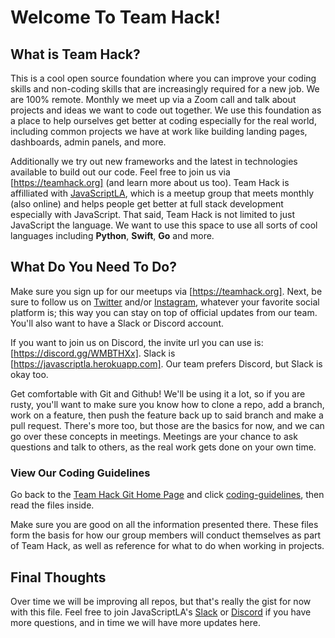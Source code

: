 # Welcome To Team Hack!

## What is Team Hack?

This is a cool open source foundation where you can improve your coding skills and non-coding skills that are increasingly required for a new job. We are 100% remote. Monthly we meet up via a Zoom call and talk about projects and ideas we want to code out together. We use this foundation as a place to help ourselves get better at coding especially for the real world, including common projects we have at work like building landing pages, dashboards, admin panels, and more.

Additionally we try out new frameworks and the latest in technologies available to build out our code. Feel free to join us via [https://teamhack.org] (and learn more about us too). Team Hack is affilliated with [JavaScriptLA](https://javascriptla.net), which is a meetup group that meets monthly (also online) and helps people get better at full stack development especially with JavaScript. That said, Team Hack is not limited to just JavaScript the language. We want to use this space to use all sorts of cool languages including **Python**, **Swift**, **Go** and more.

## What Do You Need To Do?

Make sure you sign up for our meetups via [https://teamhack.org]. Next, be sure to follow us on [Twitter](https://twitter.com/teamhackonline) and/or [Instagram](https://instagram.com/teamhackorg), whatever your favorite social platform is; this way you can stay on top of official updates from our team. You'll also want to have a Slack or Discord account.

If you want to join us on Discord, the invite url you can use is: [https://discord.gg/WMBTHXx]. Slack is [https://javascriptla.herokuapp.com]. Our team prefers Discord, but Slack is okay too.

Get comfortable with Git and Github! We'll be using it a lot, so if you are rusty, you'll want to make sure you know how to clone a repo, add a branch, work on a feature, then push the feature back up to said branch and make a pull request. There's more too, but those are the basics for now, and we can go over these concepts in meetings. Meetings are your chance to ask questions and talk to others, as the real work gets done on your own time.

### View Our Coding Guidelines

Go back to the [Team Hack Git Home Page](https://github.com/team-hack) and click [coding-guidelines](https://github.com/team-hack/coding-guidelines), then read the files inside.

Make sure you are good on all the information presented there. These files form the basis for how our group members will conduct themselves as part of Team Hack, as well as reference for what to do when working in projects.

## Final Thoughts

Over time we will be improving all repos, but that's really the gist for now with this file. Feel free to join JavaScriptLA's [Slack](https://javascriptla.herokuapp.com) or [Discord](https://discord.gg/WMBTHXx) if you have more questions, and in time we will have more updates here.
